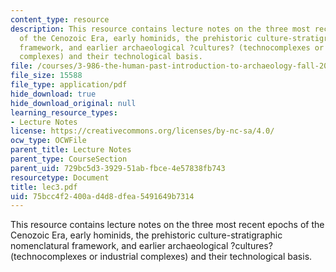 ```yaml
---
content_type: resource
description: This resource contains lecture notes on the three most recent epochs
  of the Cenozoic Era, early hominids, the prehistoric culture-stratigraphic nomenclatural
  framework, and earlier archaeological ?cultures? (technocomplexes or industrial
  complexes) and their technological basis.
file: /courses/3-986-the-human-past-introduction-to-archaeology-fall-2006/75bcc4f2400ad4d8dfea5491649b7314_lec3.pdf
file_size: 15588
file_type: application/pdf
hide_download: true
hide_download_original: null
learning_resource_types:
- Lecture Notes
license: https://creativecommons.org/licenses/by-nc-sa/4.0/
ocw_type: OCWFile
parent_title: Lecture Notes
parent_type: CourseSection
parent_uid: 729bc5d3-3929-51ab-fbce-4e57838fb743
resourcetype: Document
title: lec3.pdf
uid: 75bcc4f2-400a-d4d8-dfea-5491649b7314
---
```

This resource contains lecture notes on the three most recent epochs of the Cenozoic Era, early hominids, the prehistoric culture-stratigraphic nomenclatural framework, and earlier archaeological ?cultures? (technocomplexes or industrial complexes) and their technological basis.